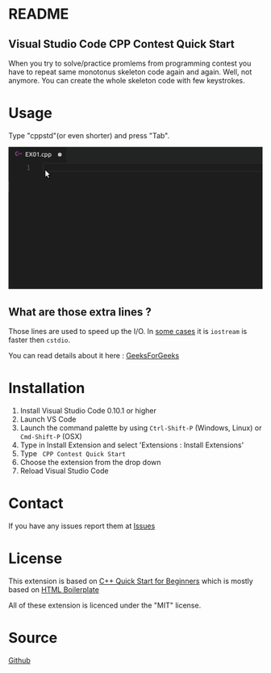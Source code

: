 # README
## Visual Studio Code CPP Contest Quick Start

When you try to solve/practice promlems from programming contest you have to repeat same monotonus skeleton code again and again.
Well, not anymore. You can create the whole skeleton code with few keystrokes.


# Usage
Type "cppstd"(or even shorter) and press "Tab".

![It seems the preview image doesn't work properly, you may visit the source page(see below) or try this link: raw.githubusercontent.com/yyxhx/vsce_cppQuickStartForBeginners/master/images/preview.gif](https://raw.githubusercontent.com/Adyel/Cpp-Contest-QStart/master/images/preview.gif "Snippets Preview")


## What are those extra lines ?
Those lines are used to speed up the I/O. In [some cases](http://codeforces.com/blog/entry/925) it is  `iostream` is faster then `cstdio`.

You can read details about it here : [GeeksForGeeks](https://www.geeksforgeeks.org/fast-io-for-competitive-programming/)

# Installation

1. Install Visual Studio Code 0.10.1 or higher
2. Launch VS Code
3. Launch the command palette by using `Ctrl-Shift-P` (Windows, Linux) or `Cmd-Shift-P` (OSX)
4. Type in Install Extension and select 'Extensions : Install Extensions'
5. Type ` CPP Contest Quick Start`
6. Choose the extension from the drop down
7. Reload Visual Studio Code

# Contact
If you have any issues report them at [Issues](https://github.com/Adyel/Cpp-Contest-QStart/issues)

# License
This extension is based on  [C++ Quick Start for Beginners](https://github.com/yyxhx/vsce_cppQuickStartForBeginners)
which is mostly based on [HTML Boilerplate](https://github.com/sidthesloth92/vsc_html5_boilerplate)

All of these extension is licenced under the "MIT" license.

# Source
[Github](https://github.com/Adyel/Cpp-Contest-QStart)
